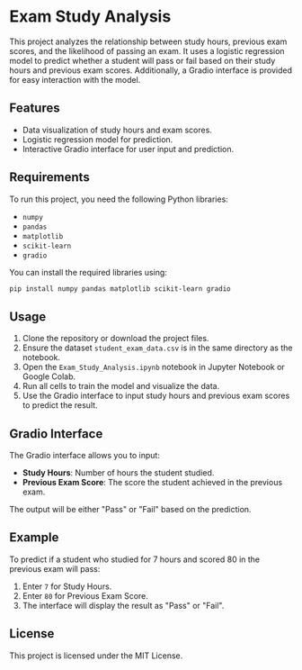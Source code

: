 # Exam Study Analysis

This project analyzes the relationship between study hours, previous exam scores, and the likelihood of passing an exam. It uses a logistic regression model to predict whether a student will pass or fail based on their study hours and previous exam scores. Additionally, a Gradio interface is provided for easy interaction with the model.

## Features
- Data visualization of study hours and exam scores.
- Logistic regression model for prediction.
- Interactive Gradio interface for user input and prediction.

## Requirements
To run this project, you need the following Python libraries:
- `numpy`
- `pandas`
- `matplotlib`
- `scikit-learn`
- `gradio`

You can install the required libraries using:
```bash
pip install numpy pandas matplotlib scikit-learn gradio
```

## Usage
1. Clone the repository or download the project files.
2. Ensure the dataset `student_exam_data.csv` is in the same directory as the notebook.
3. Open the `Exam_Study_Analysis.ipynb` notebook in Jupyter Notebook or Google Colab.
4. Run all cells to train the model and visualize the data.
5. Use the Gradio interface to input study hours and previous exam scores to predict the result.

## Gradio Interface
The Gradio interface allows you to input:
- **Study Hours**: Number of hours the student studied.
- **Previous Exam Score**: The score the student achieved in the previous exam.

The output will be either "Pass" or "Fail" based on the prediction.

## Example
To predict if a student who studied for 7 hours and scored 80 in the previous exam will pass:
1. Enter `7` for Study Hours.
2. Enter `80` for Previous Exam Score.
3. The interface will display the result as "Pass" or "Fail".

## License
This project is licensed under the MIT License.